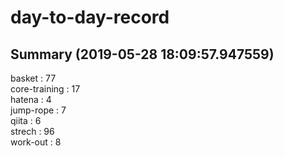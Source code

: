 # day-to-day-record  
## Summary  (2019-05-28 18:09:57.947559)  
basket : 77  
core-training : 17  
hatena : 4  
jump-rope : 7  
qiita : 6  
strech : 96  
work-out : 8  
